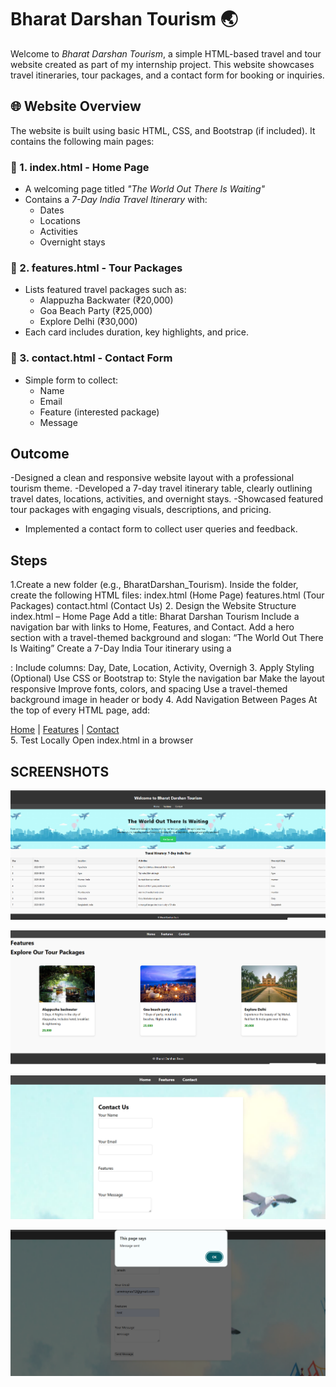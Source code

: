 # Bharat Darshan Tourism 🌏

Welcome to *Bharat Darshan Tourism*, a simple HTML-based travel and tour website created as part of my internship project. This website showcases travel itineraries, tour packages, and a contact form for booking or inquiries.

## 🌐 Website Overview

The website is built using basic HTML, CSS, and Bootstrap (if included). It contains the following main pages:

### 🔹 1. index.html - Home Page
- A welcoming page titled *"The World Out There Is Waiting"*
- Contains a *7-Day India Travel Itinerary* with:
  - Dates
  - Locations
  - Activities
  - Overnight stays

### 🔹 2. features.html - Tour Packages
- Lists featured travel packages such as:
  - Alappuzha Backwater (₹20,000)
  - Goa Beach Party (₹25,000)
  - Explore Delhi (₹30,000)
- Each card includes duration, key highlights, and price.
### 🔹 3. contact.html - Contact Form
- Simple form to collect:
  - Name
  - Email
  - Feature (interested package)
  - Message
## Outcome
  -Designed a clean and responsive website layout with a professional tourism theme.
 -Developed a 7-day travel itinerary table, clearly outlining travel dates, locations, activities, and overnight stays.
 -Showcased featured tour packages with engaging visuals, descriptions, and pricing.
- Implemented a contact form to collect user queries and feedback.
## Steps
1.Create a new folder (e.g., BharatDarshan_Tourism).
Inside the folder, create the following HTML files:
index.html (Home Page)
features.html (Tour Packages)
contact.html (Contact Us)
2. Design the Website Structure
 index.html – Home Page
Add a title: Bharat Darshan Tourism
Include a navigation bar with links to Home, Features, and Contact.
Add a hero section with a travel-themed background and slogan:
“The World Out There Is Waiting”
Create a 7-Day India Tour itinerary using a <table>:
Include columns: Day, Date, Location, Activity, Overnigh
 3. Apply Styling (Optional)
Use CSS or Bootstrap to:
Style the navigation bar
Make the layout responsive
Improve fonts, colors, and spacing
Use a travel-themed background image in header or body
 4. Add Navigation Between Pages
At the top of every HTML page, add:
<nav>
  <a href="index.html">Home</a> |
  <a href="features.html">Features</a> |
  <a href="contact.html">Contact</a>
</nav>
 5. Test Locally
Open index.html in a browser

##  SCREENSHOTS


![image alt](https://github.com/anwinsyras/OIBSIP_domain_task1/blob/52a88785eb50e97a6627d8db7859ed8d73d393f7/Screenshot%202025-07-12%20204358.png)

![image alt](https://github.com/anwinsyras/OIBSIP_domain_task1/blob/b56fd3b86be730b0e08c5db49a23e9aae8bda68f/Screenshot%202025-07-12%20204428.png)

![image alt](https://github.com/anwinsyras/OIBSIP_domain_task1/blob/a3d15d74f43ee059f01bc5cf450790ff2d5dc0df/Screenshot%202025-07-12%20204502.png)

![image alt](https://github.com/anwinsyras/OIBSIP_domain_task1/blob/6d0ce2106c8a114abca71dfa27ce6c770a227b25/Screenshot%202025-07-12%20204547.png)
